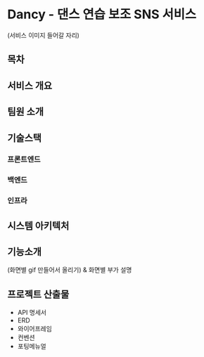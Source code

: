 # Dancy - 댄스 연습 보조 SNS 서비스

(서비스 이미지 들어갈 자리)

## 목차

## 서비스 개요

## 팀원 소개

## 기술스택

### 프론트엔드

### 백엔드

### 인프라

## 시스템 아키텍처

## 기능소개

(화면별 gif 만들어서 올리기)
& 화면별 부가 설명

## 프로젝트 산출물

- API 명세서
- ERD
- 와이어프레임
- 컨벤션
- 포팅메뉴얼
